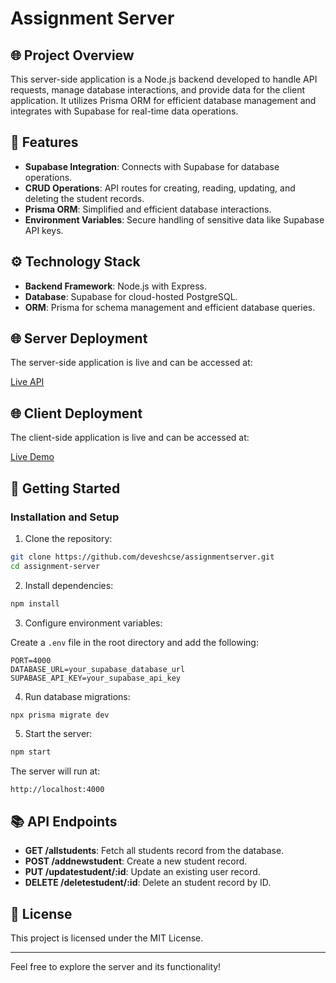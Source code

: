 # Assignment Server

## 🌐 Project Overview
This server-side application is a Node.js backend developed to handle API requests, manage database interactions, and provide data for the client application. It utilizes Prisma ORM for efficient database management and integrates with Supabase for real-time data operations.

## 🍕 Features
- **Supabase Integration**: Connects with Supabase for database operations.
- **CRUD Operations**: API routes for creating, reading, updating, and deleting the student records.
- **Prisma ORM**: Simplified and efficient database interactions.
- **Environment Variables**: Secure handling of sensitive data like Supabase API keys.

## ⚙ Technology Stack
- **Backend Framework**: Node.js with Express.
- **Database**: Supabase for cloud-hosted PostgreSQL.
- **ORM**: Prisma for schema management and efficient database queries.

## 🌐 Server Deployment
The server-side application is live and can be accessed at:

[Live API](https://assignmentserver-r6wt.onrender.com)

## 🌐 Client Deployment
The client-side application is live and can be accessed at:

[Live Demo](https://assignmentdeveshcse.netlify.app/)



## 🚀 Getting Started

### Installation and Setup
1. Clone the repository:

```bash
git clone https://github.com/deveshcse/assignmentserver.git
cd assignment-server
```

2. Install dependencies:

```bash
npm install
```

3. Configure environment variables:

Create a `.env` file in the root directory and add the following:

```
PORT=4000
DATABASE_URL=your_supabase_database_url
SUPABASE_API_KEY=your_supabase_api_key
```

4. Run database migrations:

```bash
npx prisma migrate dev
```

5. Start the server:

```bash
npm start
```

The server will run at:

```
http://localhost:4000
```

## 📚 API Endpoints
- **GET /allstudents**: Fetch all students record from the database.
- **POST /addnewstudent**: Create a new student record.
- **PUT /updatestudent/:id**: Update an existing user record.
- **DELETE /deletestudent/:id**: Delete an student record by ID.

## 📝 License
This project is licensed under the MIT License.

---
Feel free to explore the server and its functionality!
